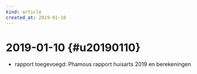 ```yaml
---
kind: article
created_at: 2019-01-10
---
```


# 2019-01-10 {#u20190110}

* rapport toegevoegd: Phamous rapport huisarts 2019 en berekeningen

